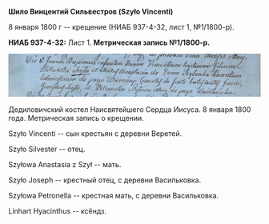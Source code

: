 **Шило Винцентий Сильвестров (Szyło Vincenti)**

8 января 1800 г -- крещение (НИАБ 937-4-32, лист 1, №1/1800-р).

**НИАБ 937-4-32:** Лист 1. **Метрическая запись №1/1800-р.**

![](./media/8bebeff32a6a63a447b2a7ebb721f42234798fca.png)

Дедиловичский костел Наисвятейшего Сердца Иисуса. 8 января 1800 года.
Метрическая запись о крещении.

Szyło Vincenti -- сын крестьян с деревни Веретей.

Szyło Silvester -- отец.

Szyłowa Anastasia z Szył -- мать.

Szyło Joseph -- крестный отец, с деревни Васильковка.

Szyłowa Petronella -- крестная мать, с деревни Васильковка.

Linhart Hyacinthus -- ксёндз.
